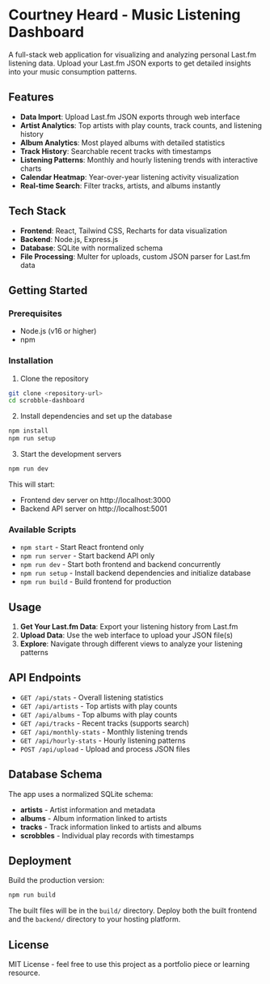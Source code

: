 # Courtney Heard - Music Listening Dashboard

A full-stack web application for visualizing and analyzing personal Last.fm listening data. Upload your Last.fm JSON exports to get detailed insights into your music consumption patterns.

## Features

- **Data Import**: Upload Last.fm JSON exports through web interface
- **Artist Analytics**: Top artists with play counts, track counts, and listening history
- **Album Analytics**: Most played albums with detailed statistics
- **Track History**: Searchable recent tracks with timestamps
- **Listening Patterns**: Monthly and hourly listening trends with interactive charts
- **Calendar Heatmap**: Year-over-year listening activity visualization
- **Real-time Search**: Filter tracks, artists, and albums instantly

## Tech Stack

- **Frontend**: React, Tailwind CSS, Recharts for data visualization
- **Backend**: Node.js, Express.js
- **Database**: SQLite with normalized schema
- **File Processing**: Multer for uploads, custom JSON parser for Last.fm data

## Getting Started

### Prerequisites

- Node.js (v16 or higher)
- npm

### Installation

1. Clone the repository
```bash
git clone <repository-url>
cd scrobble-dashboard
```

2. Install dependencies and set up the database
```bash
npm install
npm run setup
```

3. Start the development servers
```bash
npm run dev
```

This will start:
- Frontend dev server on http://localhost:3000
- Backend API server on http://localhost:5001

### Available Scripts

- `npm start` - Start React frontend only
- `npm run server` - Start backend API only  
- `npm run dev` - Start both frontend and backend concurrently
- `npm run setup` - Install backend dependencies and initialize database
- `npm run build` - Build frontend for production

## Usage

1. **Get Your Last.fm Data**: Export your listening history from Last.fm
2. **Upload Data**: Use the web interface to upload your JSON file(s)
3. **Explore**: Navigate through different views to analyze your listening patterns

## API Endpoints

- `GET /api/stats` - Overall listening statistics
- `GET /api/artists` - Top artists with play counts
- `GET /api/albums` - Top albums with play counts  
- `GET /api/tracks` - Recent tracks (supports search)
- `GET /api/monthly-stats` - Monthly listening trends
- `GET /api/hourly-stats` - Hourly listening patterns
- `POST /api/upload` - Upload and process JSON files

## Database Schema

The app uses a normalized SQLite schema:
- **artists** - Artist information and metadata
- **albums** - Album information linked to artists
- **tracks** - Track information linked to artists and albums
- **scrobbles** - Individual play records with timestamps

## Deployment

Build the production version:
```bash
npm run build
```

The built files will be in the `build/` directory. Deploy both the built frontend and the `backend/` directory to your hosting platform.

## License

MIT License - feel free to use this project as a portfolio piece or learning resource.
